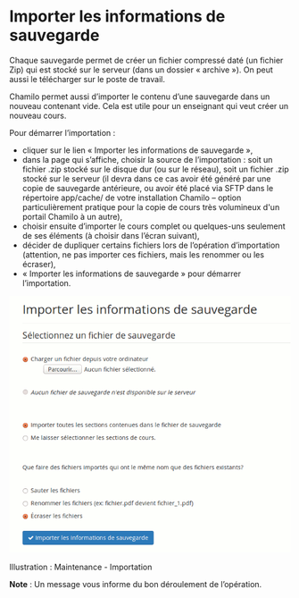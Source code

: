 # Importer les informations de sauvegarde

Chaque sauvegarde permet de créer un fichier compressé daté \(un fichier Zip\) qui est stocké sur le serveur \(dans un dossier « archive »\). On peut aussi le télécharger sur le poste de travail.

Chamilo permet aussi d’importer le contenu d’une sauvegarde dans un nouveau contenant vide. Cela est utile pour un enseignant qui veut créer un nouveau cours.

Pour démarrer l’importation :

* cliquer sur le lien « Importer les informations de sauvegarde »,
* dans la page qui s’affiche, choisir la source de l’importation : soit un fichier .zip stocké sur le disque dur \(ou sur le réseau\), soit un fichier .zip stocké sur le serveur \(il devra dans ce cas avoir été généré par une copie de sauvegarde antérieure, ou avoir été placé via SFTP dans le répertoire app/cache/ de votre installation Chamilo – option particulièrement pratique pour la copie de cours très volumineux d'un portail Chamilo à un autre\),
* choisir ensuite d’importer le cours complet ou quelques-uns seulement de ses éléments \(à choisir dans l’écran suivant\),
* décider de dupliquer certains fichiers lors de l’opération d’importation \(attention, ne pas importer ces fichiers, mais les renommer ou les écraser\),
* « Importer les informations de sauvegarde » pour démarrer l’importation.

![](../../.gitbook/assets/image273%20%281%29.png)

Illustration : Maintenance - Importation

**Note** : Un message vous informe du bon déroulement de l’opération.

